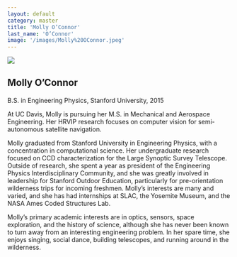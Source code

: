 ```yaml
---
layout: default
category: master
title: 'Molly O’Connor'
last_name: 'O’Connor'
image: '/images/Molly%20OConnor.jpeg'
---
```


<img src="{{ page.image }}">

<h2 class="team-title">Molly O’Connor</h2>
<h4 class="team-position"></h4>
<p>B.S. in Engineering Physics, Stanford University, 2015</p>
<p>At UC Davis, Molly is pursuing her M.S. in Mechanical and Aerospace Engineering. Her HRVIP research focuses on computer vision for semi-autonomous satellite navigation.</p>
<p>Molly graduated from Stanford University in Engineering Physics, with a concentration in computational science. Her undergraduate research focused on CCD characterization for the Large Synoptic Survey Telescope. Outside of research, she spent a year as president of the Engineering Physics Interdisciplinary Community, and she was greatly involved in leadership for Stanford Outdoor Education, particularly for pre-orientation wilderness trips for incoming freshmen. Molly’s interests are many and varied, and she has had internships at SLAC, the Yosemite Museum, and the NASA Ames Coded Structures Lab.</p>
<p>Molly’s primary academic interests are in optics, sensors, space exploration, and the history of science, although she has never been known to turn away from an interesting engineering problem. In her spare time, she enjoys singing, social dance, building telescopes, and running around in the wilderness.</p>
<ul class="team-member-other-info"></ul>

